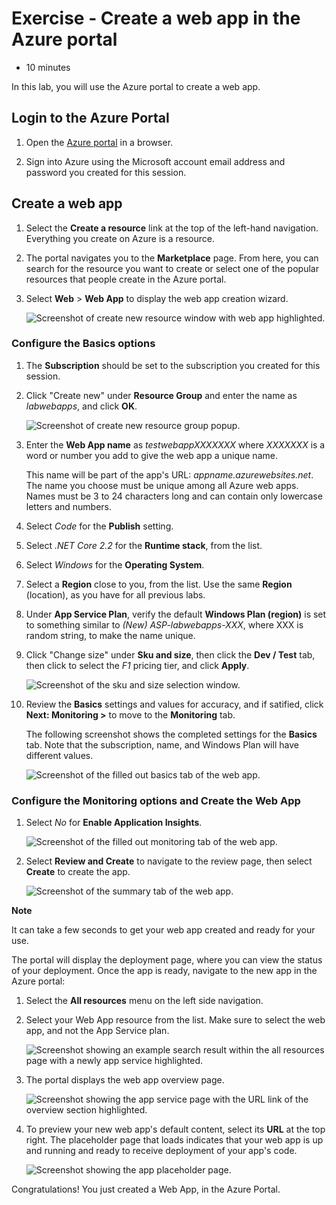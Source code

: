 # Exercise - Create a web app in the Azure portal

* 10 minutes

In this lab, you will use the Azure portal to create a web app.

## Login to the Azure Portal

1. Open the [Azure portal](https://portal.azure.com) in a browser.

2. Sign into Azure using the Microsoft account email address and password you created for this session.

## Create a web app

1. Select the **Create a resource** link at the top of the left-hand navigation. Everything you create on Azure is a resource.

2. The portal navigates you to the **Marketplace** page. From here, you can search for the resource you want to create or select one of the popular resources that people create in the Azure portal.

3. Select **Web** > **Web App** to display the web app creation wizard.

    ![Screenshot of create new resource window with web app highlighted.](images/webappportal1.png)

### Configure the Basics options

1. The **Subscription** should be set to the subscription you created for this session.

2. Click "Create new" under **Resource Group** and enter the name as _labwebapps_, and click **OK**.

    ![Screenshot of create new resource group popup.](images/webappportal2.png)

3. Enter the **Web App name** as _testwebappXXXXXXX_ where _XXXXXXX_ is a word or number you add to give the web app a unique name.

    This name will be part of the app's URL: _appname.azurewebsites.net_. The name you choose must be unique among all Azure web apps. Names must be 3 to 24 characters long and can contain only lowercase letters and numbers.

4. Select _Code_ for the **Publish** setting.

5. Select _.NET Core 2.2_ for the **Runtime stack**, from the list.

6. Select _Windows_ for the **Operating System**.

7. Select a **Region** close to you, from the list. Use the same **Region** (location), as you have for all previous labs.

8. Under **App Service Plan**, verify the default **Windows Plan (region)** is set to something similar to _(New) ASP-labwebapps-XXX_, where XXX is random string, to make the name unique.

9. Click "Change size" under **Sku and size**, then click the **Dev / Test** tab, then click to select the _F1_ pricing tier, and click **Apply**.

    ![Screenshot of the sku and size selection window.](images/webappportal3.png)

10. Review the **Basics** settings and values for accuracy, and if satified, click **Next: Monitoring >** to move to the **Monitoring** tab.

    The following screenshot shows the completed settings for the **Basics** tab. Note that the subscription, name, and Windows Plan will have different values.

    ![Screenshot of the filled out basics tab of the web app.](images/webappportal4.png)

### Configure the Monitoring options and Create the Web App

1. Select _No_ for **Enable Application Insights**.

    ![Screenshot of the filled out monitoring tab of the web app.](images/webappportal5.png)


2. Select **Review and Create** to navigate to the review page, then select **Create** to create the app.

    ![Screenshot of the summary tab of the web app.](images/webappportal6.png)

**Note**

It can take a few seconds to get your web app created and ready for your use.

The portal will display the deployment page, where you can view the status of your deployment. Once the app is ready, navigate to the new app in the Azure portal:

1. Select the **All resources** menu on the left side navigation.

2. Select your Web App resource from the list. Make sure to select the web app, and not the App Service plan.

    ![Screenshot showing an example search result within the all resources page with a newly app service highlighted.](images/webappportal7.png)

3. The portal displays the web app overview page.

    ![Screenshot showing the app service page with the URL link of the overview section highlighted.](images/webappportal8.png)

4. To preview your new web app's default content, select its **URL** at the top right. The placeholder page that loads indicates that your web app is up and running and ready to receive deployment of your app's code.

    ![Screenshot showing the app placeholder page.](images/webappportal9.png)

Congratulations! You just created a Web App, in the Azure Portal.
